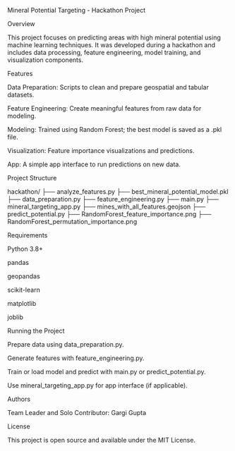 Mineral Potential Targeting - Hackathon Project

Overview

This project focuses on predicting areas with high mineral potential using machine learning techniques. It was developed during a hackathon and includes data processing, feature engineering, model training, and visualization components.

Features

Data Preparation: Scripts to clean and prepare geospatial and tabular datasets.

Feature Engineering: Create meaningful features from raw data for modeling.

Modeling: Trained using Random Forest; the best model is saved as a .pkl file.

Visualization: Feature importance visualizations and predictions.

App: A simple app interface to run predictions on new data.

Project Structure

hackathon/
├── analyze_features.py
├── best_mineral_potential_model.pkl
├── data_preparation.py
├── feature_engineering.py
├── main.py
├── mineral_targeting_app.py
├── mines_with_all_features.geojson
├── predict_potential.py
├── RandomForest_feature_importance.png
├── RandomForest_permutation_importance.png

Requirements

Python 3.8+

pandas

geopandas

scikit-learn

matplotlib

joblib


Running the Project

Prepare data using data_preparation.py.

Generate features with feature_engineering.py.

Train or load model and predict with main.py or predict_potential.py.

Use mineral_targeting_app.py for app interface (if applicable).

Authors

Team Leader and Solo Contributor: Gargi Gupta

License

This project is open source and available under the MIT License.
